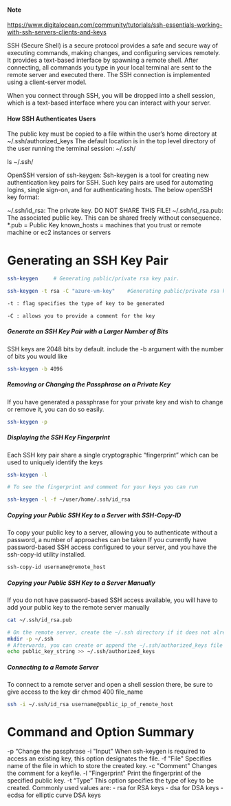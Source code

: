 #### Note
https://www.digitalocean.com/community/tutorials/ssh-essentials-working-with-ssh-servers-clients-and-keys

SSH (Secure Shell) is a secure protocol provides a safe and secure way of executing commands, making changes, and configuring services remotely. It provides a text-based interface by spawning a remote shell. After connecting, all commands you type in your local terminal are sent to the remote server and executed there. The SSH connection is implemented using a client-server model.

When you connect through SSH, you will be dropped into a shell session, which is a text-based interface where you can interact with your server.

#### How SSH Authenticates Users

The public key must be copied to a file within the user’s home directory at ~/.ssh/authorized_keys
The default location is in the top level directory of the user running the terminal session: ~/.ssh/

ls ~/.ssh/

OpenSSH version of ssh-keygen:
Ssh-keygen is a tool for creating new authentication key pairs for SSH. Such key pairs are used for automating logins, single sign-on, and for authenticating hosts. The below openSSH key format:

~/.ssh/id_rsa: The private key. DO NOT SHARE THIS FILE!
~/.ssh/id_rsa.pub: The associated public key. This can be shared freely without consequence.
*.pub = Public Key
known_hosts = machines that you trust or remote machine or ec2 instances or servers

# Generating an SSH Key Pair

``````sh
ssh-keygen     # Generating public/private rsa key pair.

ssh-keygen -t rsa -C "azure-vm-key"    #Generating public/private rsa key pair, located in the .ssh hidden directory within your user’s home directory

-t : flag specifies the type of key to be generated

-C : allows you to provide a comment for the key

``````

##### Generate an SSH Key Pair with a Larger Number of Bits
SSH keys are 2048 bits by default.  include the -b argument with the number of bits you would like
``````sh
ssh-keygen -b 4096

``````
##### Removing or Changing the Passphrase on a Private Key
If you have generated a passphrase for your private key and wish to change or remove it, you can do so easily.
``````sh
ssh-keygen -p

``````

##### Displaying the SSH Key Fingerprint
Each SSH key pair share a single cryptographic “fingerprint” which can be used to uniquely identify the keys
``````sh
ssh-keygen -l

# To see the fingerprint and comment for your keys you can run

ssh-keygen -l -f ~/user/home/.ssh/id_rsa
``````

##### Copying your Public SSH Key to a Server with SSH-Copy-ID
To copy your public key to a server, allowing you to authenticate without a password, a number of approaches can be taken
If you currently have password-based SSH access configured to your server, and you have the ssh-copy-id utility installed.

``````sh
ssh-copy-id username@remote_host

``````
##### Copying your Public SSH Key to a Server Manually
If you do not have password-based SSH access available, you will have to add your public key to the remote server manually

``````sh
cat ~/.ssh/id_rsa.pub

# On the remote server, create the ~/.ssh directory if it does not already exist:
mkdir -p ~/.ssh
# Afterwards, you can create or append the ~/.ssh/authorized_keys file by typing
echo public_key_string >> ~/.ssh/authorized_keys

``````

##### Connecting to a Remote Server
To connect to a remote server and open a shell session there, be sure to give access to the key dir
chmod 400 file_name

``````sh
ssh -i ~/.ssh/id_rsa username@public_ip_of_remote_host

``````
# Command and Option Summary
-p “Change the passphrase
-i "Input" When ssh-keygen is required to access an existing key, this option designates the file.
-f "File" Specifies name of the file in which to store the created key.
-c "Comment" Changes the comment for a keyfile.
-l "Fingerprint" Print the fingerprint of the specified public key.
-t “Type” This option specifies the type of key to be created. Commonly used values are: - rsa for RSA keys - dsa for DSA keys - ecdsa for elliptic curve DSA keys


